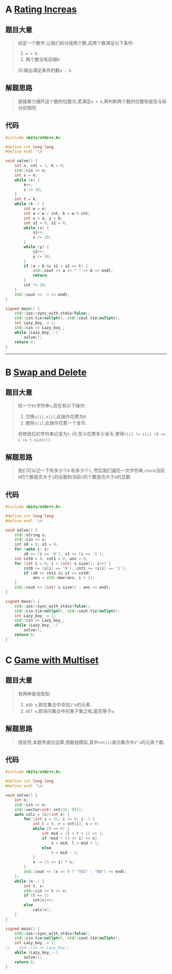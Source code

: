 # A [Rating Increas](https://codeforces.com/contest/1913/problem/A)

## 题目大意

> 给定一个数字,让我们拆分成两个数,这两个数满足以下条件:
>
> 1. `a < b`.
> 2. 两个数没有前缀`0`.
>
> 问:输出满足条件的数`a , b`.

## 解题思路

> 直接暴力循环这个数的位数次,若满足`a < b`,再判断两个数的位数和是否与拆分前相同.

## 代码

```cpp
#include <bits/stdc++.h>

#define int long long
#define endl '\n'

void solve() {
    int n, cnt = 1, k = 0;
    std::cin >> n;
    int s = n;
    while (s) {
        k++;
        s /= 10;
    }
    int t = k;
    while (k--) {
        int w = n;
        int a = w / cnt, b = w % cnt;
        int x = a, y = b;
        int s1 = 0, s2 = 0;
        while (x) {
            s1++;
            x /= 10;
        }
        while (y) {
            s2++;
            y /= 10;
        }
        if (a < b && s1 + s2 == t) {
            std::cout << a << " " << b << endl;
            return;
        }
        cnt *= 10;
    }
    std::cout << -1 << endl;
}

signed main() {
    std::ios::sync_with_stdio(false);
    std::cin.tie(nullptr), std::cout.tie(nullptr);
    int Lazy_boy_ = 1;
    std::cin >> Lazy_boy_;
    while (Lazy_boy_--)
        solve();
    return 0;
}
```

---

# B [Swap and Delete](https://codeforces.com/contest/1913/problem/B)

## 题目大意

> 给一个`01`字符串`s`,现在有以下操作:
>
> 1. 交换`s[i],s[j]`,此操作花费为`0`.
> 2. 删除`s[i]`,此操作花费一个金币.
>
> 将修改后的字符串记录为`t`.
> 问:至少花费多少金币,使得`t[i] != s[i] (0 <= i <= t.size())`.

## 解题思路

> 我们可以记一下有多少个`0` 和多少个`1`,
> 然后我们遍历一次字符串,`check`当前`0`的个数是否大于`1`的总数和当前`1`的个数是否大于`0`的总数

## 代码

```cpp
#include <bits/stdc++.h>

#define int long long
#define endl '\n'

void solve() {
    std::string s;
    std::cin >> s;
    int s0 = 0, s1 = 0;
    for (auto i: s)
        s0 += (i == '0'), s1 += (i == '1');
    int cnt0 = 0, cnt1 = 0, ans = 0;
    for (int i = 0; i < (int) s.size(); i++) {
        cnt0 += (s[i] == '0'), cnt1 += (s[i] == '1');
        if (s0 >= cnt1 && s1 >= cnt0)
            ans = std::max(ans, i + 1);
    }
    std::cout << (int) s.size() - ans << endl;
}

signed main() {
    std::ios::sync_with_stdio(false);
    std::cin.tie(nullptr), std::cout.tie(nullptr);
    int Lazy_boy_ = 1;
    std::cin >> Lazy_boy_;
    while (Lazy_boy_--)
        solve();
    return 0;
}
```

# C [Game with Multiset](https://codeforces.com/contest/1913/problem/C)

## 题目大意

> 有两种查询类型:
>
> 1. `ADD x`,即在集合中添加`2^x`的元素.
> 2. `GET w`,即询问集合中的某子集之和,能否等于`w`.

## 解题思路

> 很显然,本题考查位运算,用数组模拟,其中`cnt[i]`表示集合中`2^i`的元素个数.

## 代码

```cpp
#include <bits/stdc++.h>

#define int long long
#define endl '\n'

void solve() {
    int n;
    std::cin >> n;
    std::vector<int> cnt(32, 0ll);
    auto calc = [&](int x) {
        for (int i = 31; i >= 0; i--) {
            int l = 0, r = cnt[i], s = 0;
            while (l <= r) {
                int mid = (l + r + 1) >> 1;
                if (mid * (1 << i) <= x)
                    s = mid, l = mid + 1;
                else
                    r = mid - 1;
            }
            x -= (1 << i) * s;
        }
        std::cout << (x == 0 ? "YES" : "NO") << endl;
    };
    while (n--) {
        int t, v;
        std::cin >> t >> v;
        if (t == 1)
            cnt[v]++;
        else
            calc(v);
    }
}

signed main() {
    std::ios::sync_with_stdio(false);
    std::cin.tie(nullptr), std::cout.tie(nullptr);
    int Lazy_boy_ = 1;
//    std::cin >> Lazy_boy_;
    while (Lazy_boy_--)
        solve();
    return 0;
}
```
